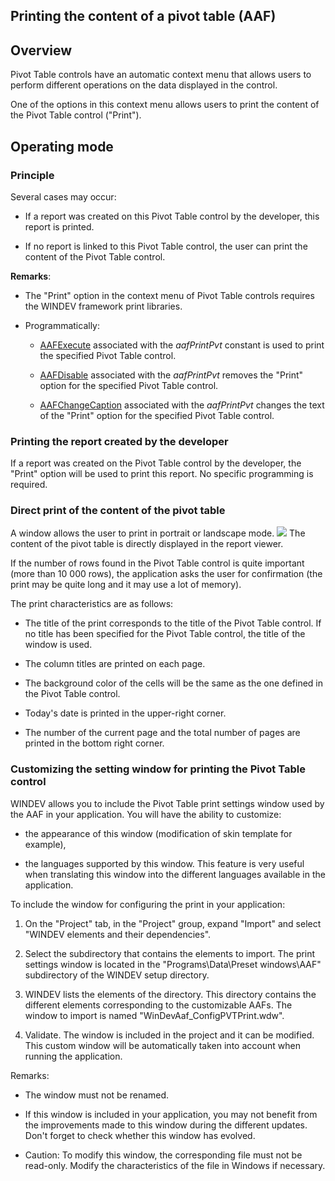 


## Printing the content of a pivot table (AAF)
			



<a name="NOTE1"></a>
<a name="NOTE1_1"></a>


## Overview
<a name="overview_ELTTEXTE000142"></a>
Pivot Table controls have an automatic context menu that allows users to perform different operations on the data displayed in the control. 

One of the options in this context menu allows users to print the content of the Pivot Table control ("Print"). 

<a name="NOTE2"></a>
<a name="NOTE2_1"></a>


## Operating mode
<a name="operating_mode_ELTTEXTE000166"></a>


### Principle
<a name="principle_ELTPARAGRAPHE000020"></a>

Several cases may occur:

- If a report was created on this Pivot Table control by the developer, this report is printed.

- If no report is linked to this Pivot Table control, the user can print the content of the Pivot Table control.




**Remarks**: 

- The "Print" option in the context menu of Pivot Table controls requires the WINDEV framework print libraries.

- Programmatically: 

	- [AAFExecute](../WDLang1/1000022099.md) associated with the *aafPrintPvt* constant is used to print the specified Pivot Table control.

	- [AAFDisable](../WDLang1/1000022018.md) associated with the *aafPrintPvt* removes the "Print" option for the specified Pivot Table control.

	- [AAFChangeCaption](../WDLang1/1000022100.md) associated with the *aafPrintPvt* changes the text of the "Print" option for the specified Pivot Table control.








### Printing the report created by the developer
<a name="printing_the_report_created_the_developer_ELTPARAGRAPHE000043"></a>

If a report was created on the Pivot Table control by the developer, the "Print" option will be used to print this report. No specific programming is required.


### Direct print of the content of the pivot table
<a name="direct_print_the_content_the_pivot_table_ELTPARAGRAPHE000048"></a>

A window allows the user to print in portrait or landscape mode. ![](https://doc.pcsoft.fr/en-US/images/image.awp?langid=3&name=FAA_Imprimer_TCD%20-%20HC%20N%B0001.gif)
The content of the pivot table is directly displayed in the report viewer.

If the number of rows found in the Pivot Table control is quite important (more than 10 000 rows), the application asks the user for confirmation (the print may be quite long and it may use a lot of memory).

The print characteristics are as follows:

- The title of the print corresponds to the title of the Pivot Table control. If no title has been specified for the Pivot Table control, the title of the window is used.

- The column titles are printed on each page.

- The background color of the cells will be the same as the one defined in the Pivot Table control. 

- Today's date is printed in the upper-right corner.

- The number of the current page and the total number of pages are printed in the bottom right corner.





### Customizing the setting window for printing the Pivot Table control
<a name="customizing_the_setting_window_for_printing_the_pivot_table_control_ELTPARAGRAPHE000065"></a>

WINDEV allows you to include the Pivot Table print settings window used by the AAF in your application. You will have the ability to customize:

- the appearance of this window (modification of skin template for example), 

- the languages supported by this window. This feature is very useful when translating this window into the different languages available in the application.  




To include the window for configuring the print in your application: 

1. On the "Project" tab, in the "Project" group, expand "Import" and select "WINDEV elements and their dependencies".

2. Select the subdirectory that contains the elements to import. The print settings window is located in the "Programs\\Data\\Preset windows\\AAF" subdirectory of the WINDEV setup directory.

3. WINDEV lists the elements of the directory. This directory contains the different elements corresponding to the customizable AAFs. The window to import is named "WinDevAaf_ConfigPVTPrint.wdw".

4. Validate. The window is included in the project and it can be modified. This custom window will be automatically taken into account when running the application.




Remarks:

- The window must not be renamed.

- If this window is included in your application, you may not benefit from the improvements made to this window during the different updates. Don't forget to check whether this window has evolved.

- Caution: To modify this window, the corresponding file must not be read-only. Modify the characteristics of the file in Windows if necessary. 





